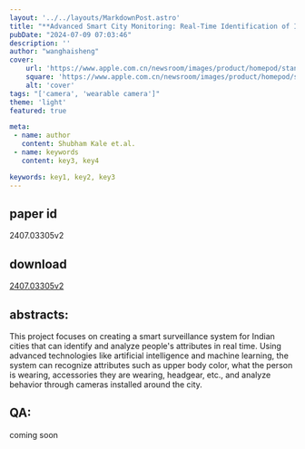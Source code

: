```yaml
---
layout: '../../layouts/MarkdownPost.astro'
title: "**Advanced Smart City Monitoring: Real-Time Identification of Indian Citizen Attributes**"
pubDate: "2024-07-09 07:03:46"
description: ''
author: "wanghaisheng"
cover:
    url: 'https://www.apple.com.cn/newsroom/images/product/homepod/standard/Apple-HomePod-hero-230118_big.jpg.large_2x.jpg'
    square: 'https://www.apple.com.cn/newsroom/images/product/homepod/standard/Apple-HomePod-hero-230118_big.jpg.large_2x.jpg'
    alt: 'cover'
tags: "['camera', 'wearable camera']" 
theme: 'light'
featured: true

meta:
 - name: author
   content: Shubham Kale et.al.
 - name: keywords
   content: key3, key4

keywords: key1, key2, key3
---
```


## paper id
2407.03305v2
## download
[2407.03305v2](http://arxiv.org/abs/2407.03305v2)
## abstracts:
This project focuses on creating a smart surveillance system for Indian cities that can identify and analyze people's attributes in real time. Using advanced technologies like artificial intelligence and machine learning, the system can recognize attributes such as upper body color, what the person is wearing, accessories they are wearing, headgear, etc., and analyze behavior through cameras installed around the city.
## QA:
coming soon
